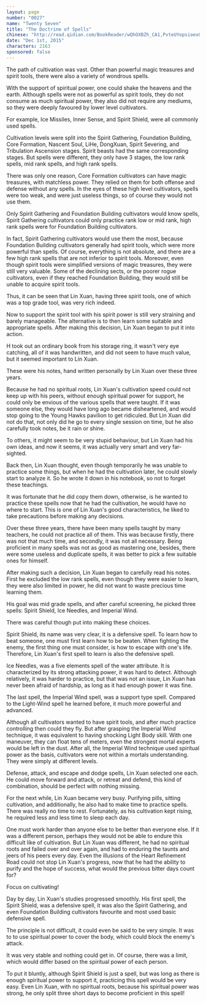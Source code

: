 ```yaml
---
layout: page
number: "0027"
name: "Twenty Seven"
title: "The Doctrine of Spells"
chinese: "http://read.qidian.com/BookReader/wQhOXBZh_CA1,PvteUYopsioex0RJOkJclQ2.aspx"
date: "Dec 1st, 2015"
characters: 2163
sponsored: false
---
```


The path of cultivation was vast. Other than powerful magic treasures and spirit tools, there were also a variety of wondrous spells.

With the support of spiritual power, one could shake the heavens and the earth. Although spells were not as powerful as spirit tools, they do not consume as much spiritual power, they also did not require any mediums, so they were deeply favoured by lower level cultivators.

For example, Ice Missiles, Inner Sense, and Spirit Shield, were all commonly used spells.

Cultivation levels were split into the Spirit Gathering, Foundation Building, Core Formation, Nascent Soul, LiHe, DongXuan, Spirit Severing, and Tribulation Ascension stages. Spirit beasts had the same corresponding stages. But spells were different, they only have 3 stages, the low rank spells, mid rank spells, and high rank spells.

There was only one reason, Core Formation cultivators can have magic treasures, with matchless power. They relied on them for both offense and defense without any spells. In the eyes of these high level cultivators, spells were too weak, and were just useless things, so of course they would not use them.

Only Spirit Gathering and Foundation Building cultivators would know spells, Spirit Gathering cultivators could only practice rank low or mid rank, high rank spells were for Foundation Building cultivators.

In fact, Spirit Gathering cultivators would use them the most, because Foundation Building cultivators generally had spirit tools, which were more powerful than spells. Of course, everything is not absolute, and there are a few high rank spells that are not inferior to spirit tools. Moreover, even though spirit tools were simplified versions of magic treasures, they were still very valuable. Some of the declining sects, or the poorer rogue cultivators, even if they reached Foundation Building, they would still be unable to acquire spirit tools.

Thus, it can be seen that Lin Xuan, having three spirit tools, one of which was a top grade tool, was very rich indeed.

Now to support the spirit tool with his spirit power is still very straining and barely manageable. The alternative is to then learn some suitable and appropriate spells. After making this decision, Lin Xuan began to put it into action.

H took out an ordinary book from his storage ring, it wasn't very eye catching, all of it was handwritten, and did not seem to have much value, but it seemed important to Lin Xuan.

These were his notes, hand written personally by Lin Xuan over these three years.

Because he had no spiritual roots, Lin Xuan's cultivation speed could not keep up with his peers, without enough spiritual power for support, he could only be envious of the various spells that were taught. If it was someone else, they would have long ago became disheartened, and would stop going to the Young Hawks pavilion to get ridiculed. But Lin Xuan did not do that, not only did he go to every single session on time, but he also carefully took notes, be it rain or shine.

To others, it might seem to be very stupid behaviour, but Lin Xuan had his own ideas, and now it seems, it was actually very smart and very far-sighted.

Back then, Lin Xuan thought, even though temporarily he was unable to practice some things, but when he had the cultivation later, he could slowly start to analyze it. So he wrote it down in his notebook, so not to forget these teachings.

It was fortunate that he did copy them down, otherwise, is he wanted to practice these spells now that he had the cultivation, he would have no where to start. This is one of Lin Xuan's good characteristics, he liked to take precautions before making any decisions.

Over these three years, there have been many spells taught by many teachers, he could not practice all of them. This was because firstly, there was not that much time, and secondly, it was not all necessary. Being proficient in many spells was not as good as mastering one, besides, there were some useless and duplicate spells, it was better to pick a few suitable ones for himself.

After making such a decision, Lin Xuan began to carefully read his notes. First he excluded the low rank spells, even though they were easier to learn, they were also limited in power, he did not want to waste precious time learning them.

His goal was mid grade spells, and after careful screening, he picked three spells: Spirit Shield, Ice Needles, and Imperial Wind.

There was careful though put into making these choices.

Spirit Shield, its name was very clear, it is a defensive spell. To learn how to beat someone, one must first learn how to be beaten. When fighting the enemy, the first thing one must consider, is how to escape with one's life. Therefore, Lin Xuan's first spell to learn is also the defensive spell.

Ice Needles, was a five elements spell of the water attribute. It is characterized by its strong attacking power, it was hard to detect. Although relatively, it was harder to practice, but that was not an issue, Lin Xuan has never been afraid of hardship, as long as it had enough power it was fine.

The last spell, the Imperial Wind spell, was a support type spell. Compared to the Light-Wind spell he learned before, it much more powerful and advanced.

Although all cultivators wanted to have spirit tools, and after much practice controlling then could they fly. But after grasping the Imperial Wind technique, it was equivalent to having shocking Light Body skill. With one maneuver, they can float tens of meters, even the strongest mortal experts would be left in the dust. After all, the Imperial Wind technique used spiritual power as the basis, cultivators were not within a mortals understanding. They were simply at different levels.

Defense, attack, and escape and dodge spells, Lin Xuan selected one each. He could move forward and attack, or retreat and defend, this kind of combination, should be perfect with nothing missing.

For the next while, Lin Xuan became very busy. Purifying pills, sitting cultivation, and additionally, he also had to make time to practice spells. There was really no time to rest. Fortunately, as his cultivation kept rising, he required less and less time to sleep each day.

One must work harder than anyone else to be better than everyone else. If it was a different person, perhaps they would not be able to endure this difficult like of cultivation. But Lin Xuan was different, he had no spiritual roots and failed over and over again, and had to enduring the taunts and jeers of his peers every day. Even the illusions of the Heart Refinement Road could not stop Lin Xuan's progress, now that he had the ability to purify and the hope of success, what would the previous bitter days count for?

Focus on cultivating!

Day by day, Lin Xuan's studies progressed smoothly. His first spell, the Spirit Shield, was a defensive spell, it was also the Spirit Gathering, and even Foundation Building cultivators favourite and most used basic defensive spell.

The principle is not difficult, it could even be said to be very simple. It was to to use spiritual power to cover the body, which could block the enemy's attack.

It was very stable and nothing could get in. Of course, there was a limit, which would differ based on the spiritual power of each person.

To put it bluntly, although Spirit Shield is just a spell, but was long as there is enough spiritual power to support it, practicing this spell would be very easy. Even Lin Xuan, with no spiritual roots, because his spiritual power was strong, he only split three short days to become proficient in this spell!
